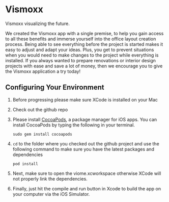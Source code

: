 # Vismoxx
Vismoxx visualizing the future.

We created the Vismoxx app with a single premise, to help you gain access to all these benefits and immerse yourself into the office layout creation process. Being able to see everything before the project is started makes it easy to adjust and adapt your ideas. Plus, you get to prevent situations when you would need to make changes to the project while everything is installed. If you always wanted to prepare renovations or interior design projects with ease and save a lot of money, then we encourage you to give the Vismoxx application a try today!

## Configuring Your Environment

1. Before progressing please make sure XCode is installed on your Mac

2. Check out the github repo

3. Please install [CocoaPods](https://guide.cocoapods.org/using/getting-started.html), a package manager for iOS apps. You can install CocoaPods by typing the following in your terminal.

     ```sudo gem install cocoapods```

4. ```cd``` to the folder where you checked out the github project and use the following command to make sure you have the latest packages and dependencies

     ```pod install```

5. Next, make sure to open the viome.xcworkspace otherwise XCode will not properly link the dependencies.

6. Finally, just hit the compile and run button in Xcode to build the app on your computer via the iOS Simulator.
